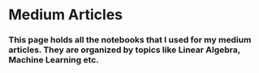 # Medium Articles 

### This page holds all the notebooks that I used for my medium articles. They are organized by topics like Linear Algebra, Machine Learning etc. 